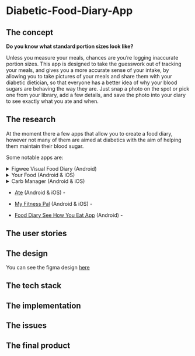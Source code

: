 # Diabetic-Food-Diary-App

## The concept

**Do you know what standard portion sizes look like?** 

Unless you measure your meals, chances are you’re logging inaccurate portion sizes. This app is designed to take the guesswork out of tracking your meals, and gives you a more accurate sense of your intake, by allowing you to take pictures of your meals and share them with your diabetic dietician, so that everyone has a better idea of why your blood sugars are behaving the way they are. Just snap a photo on the spot or pick one from your library, add a few details, and save the photo into your diary to see exactly what you ate and when. 

## The research

At the moment there a few apps that allow you to create a food diary, however not many of them are aimed at diabetics with the aim of helping them maintain their blood sugar. 

Some notable apps are:

<details><summary>Figwee Visual Food Diary (Android)</summary>
<br>
This app is no longer available on newer devices as it was made for older versions of android.

</details>    
<details><summary>Your Food (Android & iOS)</summary>
<br>
Your Food Journal offers tips and insights as you keep logging what you eat to help you make more informed decisions each day. It can:
<br>
<br>    

- Help easily track your meals and water each day    
- Log journal entries and help set goals as you better plan ahead
- See insights as you log your meals and water to help you make decisions
- Get notifications throughout the day

![image](https://user-images.githubusercontent.com/101563800/233860680-cb11e6d1-ad19-465c-836d-7788c862d6cc.png)

**Thoughts on the app**
    
- Simple colour coded design
- Titles at the top of the page
- The form for adding a food to the diary is simple
- Meal type Breakfast, Lunch, Dinner, Snack, Dessert option
- Large colourful buttons
- Tips to stay hydrated are bright and easy to read 
    
Here's a [link](https://apps.apple.com/us/app/your-food-journal/id1526909269) to the app    

    
</details>

<details><summary>Carb Manager (Android & iOS)</summary>

Carb Manager is an app that allows the user to count the amount of carbs and macros in their meal and take accountability for thier diet goals. It is designed to present data to the user in a visual format so that it makes it easier for them to stay on track with thier health goals, whether that's to lose weight, manage a long standing condition or just eat healthier.

**Thoughts on the app**

- 

Here's a [link](https://www.carbmanager.com/) to the app    
 
</details>

- [Ate](https://youate.com/) (Android & iOS) - 

- [My Fitness Pal](https://www.myfitnesspal.com/) (Android & iOS) - 

- [Food Diary See How You Eat App](https://play.google.com/store/apps/details?id=fi.seehowyoueat.shye&hl=en_GB&gl=US&pli=1) (Android) -

    

## The user stories

## The design

You can see the figma design [here]()

## The tech stack

## The implementation

## The issues

## The final product
